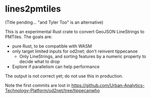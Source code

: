 # lines2pmtiles

(Title pending... "and Tyler Too" is an alternative)

This is an experimental Rust crate to convert GeoJSON LineStrings to PMTiles. The goals are:

- pure Rust, to be compatible with WASM
- only target limited inputs for od2net; don't reinvent tippecanoe
  - Only LineStrings, and sorting features by a numeric property to decide what to drop
- Explore if parallelism can help performance

The output is not correct yet; do not use this in production.

Note the first commits are lost in <https://github.com/Urban-Analytics-Technology-Platform/od2net/tree/tippecanwho>

